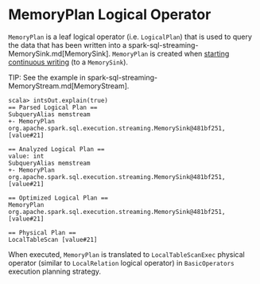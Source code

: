 # MemoryPlan Logical Operator

`MemoryPlan` is a leaf logical operator (i.e. `LogicalPlan`) that is used to query the data that has been written into a spark-sql-streaming-MemorySink.md[MemorySink]. `MemoryPlan` is created when [starting continuous writing](DataStreamWriter.md#start) (to a `MemorySink`).

TIP: See the example in spark-sql-streaming-MemoryStream.md[MemoryStream].

```text
scala> intsOut.explain(true)
== Parsed Logical Plan ==
SubqueryAlias memstream
+- MemoryPlan org.apache.spark.sql.execution.streaming.MemorySink@481bf251, [value#21]

== Analyzed Logical Plan ==
value: int
SubqueryAlias memstream
+- MemoryPlan org.apache.spark.sql.execution.streaming.MemorySink@481bf251, [value#21]

== Optimized Logical Plan ==
MemoryPlan org.apache.spark.sql.execution.streaming.MemorySink@481bf251, [value#21]

== Physical Plan ==
LocalTableScan [value#21]
```

When executed, `MemoryPlan` is translated to `LocalTableScanExec` physical operator (similar to `LocalRelation` logical operator) in `BasicOperators` execution planning strategy.
